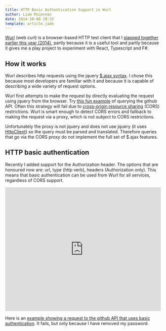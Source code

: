 ```yaml
---
title: HTTP Basic Authentication Support in Wurl
author: Liam McLennan
date: 2014-10-08 20:32
template: article.jade
---
```


[Wurl](http://wurl.io) (web curl) is a browser-based HTTP test client that I [slapped together earlier this year (2014)](http://withouttheloop.com/articles/2014-03-11-wurl/), partly because it is a useful tool and partly because it gives me a play project to experiment with React, Typescript and F#. 

How it works
-------------

Wurl describes http requests using the jquery [$.ajax syntax](http://api.jquery.com/jquery.ajax/). I chose this because most developers are familiar with it and because it is capable of describing a wide variety of request options.

Wurl first attempts to make the request by directly evaluating the request using jquery from the browser. Try [this fun example](http://wurl.io/request?url=https%3A%2F%2Fapi.github.com) of querying the github API. Often this strategy will fail due to [cross-origin resource sharing](http://en.wikipedia.org/wiki/Cross-origin_resource_sharing) (CORS) restrictions. Wurl is smart enough to detect CORS errors and fallback to making the request via a proxy, which is not subject to CORS restrictions. 

Unfortunately the proxy is not jquery and does not use jquery (it uses [HttpClient](http://msdn.microsoft.com/en-us/library/system.net.http.httpclient%28v=vs.118%29.aspx)) so the query must be parsed and translated. Therefore queries that go via the CORS proxy do not implement the full set of $.ajax features. 

HTTP basic authentication
---------------

Recently I added support for the Authorization header. The options that are honoured now are: url, type (http verb), headers (Authorization only). This means that basic authentication can be used from Wurl for all services, regardless of CORS support.  

<iframe src="http://wurl.io/template/d3ba57f1-ebd4-44a6-ad8c-729881cd495f" style="width: 100%;height:400px;" frameborder="0"></iframe>

Here is an [example showing a request to the github API that uses basic authentication](http://wurl.io/template/d3ba57f1-ebd4-44a6-ad8c-729881cd495f). It fails, but only because I have removed my password. 
